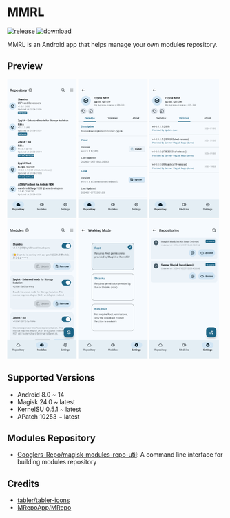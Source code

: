 # MMRL

[![release](https://img.shields.io/github/v/release/DerGoogler/MMRL?label=release&color=red)](https://github.com/DerGoogler/MMRL/releases) [![download](https://shields.io/github/downloads/DerGoogler/MMRL/total?label=download)](https://github.com/DerGoogler/MMRL/releases/latest)

MMRL is an Android app that helps manage your own modules repository.

## Preview

<p>
  <img src="fastlane/metadata/android/en-US/images/phoneScreenshots/1.png" width="32%" />
  <img src="fastlane/metadata/android/en-US/images/phoneScreenshots/2.png" width="32%" />
  <img src="fastlane/metadata/android/en-US/images/phoneScreenshots/3.png" width="32%" />
  <img src="fastlane/metadata/android/en-US/images/phoneScreenshots/4.png" width="32%" />
  <img src="fastlane/metadata/android/en-US/images/phoneScreenshots/5.png" width="32%" />
  <img src="fastlane/metadata/android/en-US/images/phoneScreenshots/6.png" width="32%" />
</p>

## Supported Versions

- Android 8.0 ~ 14
- Magisk 24.0 ~ latest
- KernelSU 0.5.1 ~ latest
- APatch 10253 ~ latest

## Modules Repository

- [Googlers-Repo/magisk-modules-repo-util](https://github.com/Googlers-Repo/magisk-modules-repo-util): A command line interface for building modules repository

## Credits

- [tabler/tabler-icons](https://github.com/tabler/tabler-icons.git)
- [MRepoApp/MRepo](https://github.com/MRepoApp/MRepo)
